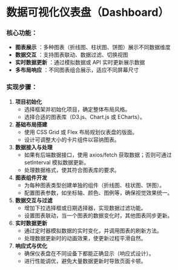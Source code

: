 # 数据可视化仪表盘（Dashboard）

### **核心功能：**

* **图表展示** ：多种图表（折线图、柱状图、饼图）展示不同数据维度
* **数据交互** ：支持图表联动、数据过滤、切换视图
* **实时数据更新** ：通过模拟数据或 API 实时更新展示数据
* **多布局响应** ：不同图表组合展示，适应不同屏幕尺寸

### **实现步骤：**

1. **项目初始化**
   * 选择框架并初始化项目，确定整体布局风格。
   * 选择合适的图表库（D3.js、Chart.js 或 ECharts）。
2. **基础布局搭建**
   * 使用 CSS Grid 或 Flex 布局规划仪表盘的版面。
   * 设计可调整大小的卡片组件以容纳图表。
3. **数据接入与处理**
   * 如果有后端数据接口，使用 axios/fetch 获取数据；否则可通过 setInterval 模拟数据更新。
   * 处理数据格式，使其符合图表库的要求。
4. **图表组件开发**
   * 为每种图表类型创建单独的组件（折线图、柱状图、饼图）。
   * 配置图表参数，如坐标轴、颜色、图例等，确保视觉效果统一。
5. **数据交互与过滤**
   * 增加下拉选择框或日期选择器，实现数据过滤功能。
   * 设置图表联动，当一个图表的数据变化时，其他图表同步更新。
6. **实时数据更新**
   * 通过定时器模拟数据的实时变化，并调用图表的刷新方法。
   * 处理数据更新时的动画效果，使更新过程平滑自然。
7. **响应式与优化**
   * 确保仪表盘在不同设备下都能正确显示（响应式设计）。
   * 进行性能调优，避免大量数据更新时导致页面卡顿。
